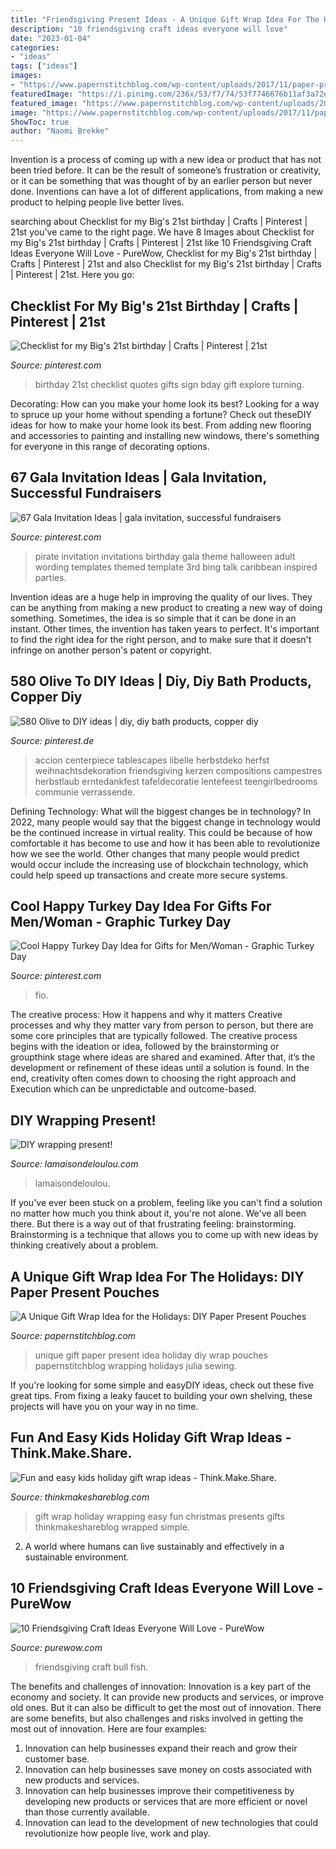 ```yaml
---
title: "Friendsgiving Present Ideas - A Unique Gift Wrap Idea For The Holidays: Diy Paper Present Pouches"
description: "10 friendsgiving craft ideas everyone will love"
date: "2023-01-04"
categories:
- "ideas"
tags: ["ideas"]
images:
- "https://www.papernstitchblog.com/wp-content/uploads/2017/11/paper-present-pockets-unique-holiday-wrapping-preent.jpg"
featuredImage: "https://i.pinimg.com/236x/53/f7/74/53f7746676b11af3a72e8b55f8fe8b2c--pirate-baby-pirate-theme.jpg"
featured_image: "https://www.papernstitchblog.com/wp-content/uploads/2017/11/paper-present-pockets-unique-holiday-wrapping-preent.jpg"
image: "https://www.papernstitchblog.com/wp-content/uploads/2017/11/paper-present-pockets-unique-holiday-wrapping-preent.jpg"
ShowToc: true
author: "Naomi Brekke"
---
```



Invention is a process of coming up with a new idea or product that has not been tried before. It can be the result of someone’s frustration or creativity, or it can be something that was thought of by an earlier person but never done. Inventions can have a lot of different applications, from making a new product to helping people live better lives.

	

		
searching about Checklist for my Big&#039;s 21st birthday | Crafts | Pinterest | 21st you've came to the right page. We have 8 Images about Checklist for my Big&#039;s 21st birthday | Crafts | Pinterest | 21st like 10 Friendsgiving Craft Ideas Everyone Will Love - PureWow, Checklist for my Big&#039;s 21st birthday | Crafts | Pinterest | 21st and also Checklist for my Big&#039;s 21st birthday | Crafts | Pinterest | 21st. Here you go:
		
    
## Checklist For My Big&#039;s 21st Birthday | Crafts | Pinterest | 21st

<img loading=lazy src="https://s-media-cache-ak0.pinimg.com/originals/ab/49/37/ab493749aa6d91d0a80e4f6a2c871797.jpg" onerror="this.onerror=null;this.src='https://tse1.mm.bing.net/th?id=OIP.ZF4zWkmBd74a5wJZHt6aKAHaJ4&amp;pid=15.1';" alt="Checklist for my Big&#039;s 21st birthday | Crafts | Pinterest | 21st">

_Source: pinterest.com_

>birthday 21st checklist quotes gifts sign bday gift explore turning. 

	

Decorating: How can you make your home look its best?
Looking for a way to spruce up your home without spending a fortune? Check out theseDIY ideas for how to make your home look its best. From adding new flooring and accessories to painting and installing new windows, there's something for everyone in this range of decorating options.

    
## 67 Gala Invitation Ideas | Gala Invitation, Successful Fundraisers

<img loading=lazy src="https://i.pinimg.com/236x/53/f7/74/53f7746676b11af3a72e8b55f8fe8b2c--pirate-baby-pirate-theme.jpg" onerror="this.onerror=null;this.src='https://tse1.mm.bing.net/th?id=OIP.NjR8SYF79UgUWPPivARjuQAAAA&amp;pid=15.1';" alt="67 Gala Invitation Ideas | gala invitation, successful fundraisers">

_Source: pinterest.com_

>pirate invitation invitations birthday gala theme halloween adult wording templates themed template 3rd bing talk caribbean inspired parties. 

	

Invention ideas are a huge help in improving the quality of our lives. They can be anything from making a new product to creating a new way of doing something. Sometimes, the idea is so simple that it can be done in an instant. Other times, the invention has taken years to perfect. It's important to find the right idea for the right person, and to make sure that it doesn't infringe on another person's patent or copyright.

    
## 580 Olive To DIY Ideas | Diy, Diy Bath Products, Copper Diy

<img loading=lazy src="https://i.pinimg.com/236x/44/6b/f8/446bf8093bb23be528417d3d944a7548--thanksgiving-diy-thanksgiving-centerpieces.jpg" onerror="this.onerror=null;this.src='https://tse1.mm.bing.net/th?id=OIP.KDolTmJPVLgE5mE5OhIa4gAAAA&amp;pid=15.1';" alt="580 Olive to DIY ideas | diy, diy bath products, copper diy">

_Source: pinterest.de_

>accion centerpiece tablescapes libelle herbstdeko herfst weihnachtsdekoration friendsgiving kerzen compositions campestres herbstlaub erntedankfest tafeldecoratie lentefeest teengirlbedrooms communie verrassende. 

	

Defining Technology: What will the biggest changes be in technology?
In 2022, many people would say that the biggest change in technology would be the continued increase in virtual reality. This could be because of how comfortable it has become to use and how it has been able to revolutionize how we see the world. Other changes that many people would predict would occur include the increasing use of blockchain technology, which could help speed up transactions and create more secure systems.

    
## Cool Happy Turkey Day Idea For Gifts For Men/Woman - Graphic Turkey Day

<img loading=lazy src="https://i.pinimg.com/736x/05/6f/a2/056fa256ca5f971870b1e5968e1f8c23.jpg" onerror="this.onerror=null;this.src='https://tse4.mm.bing.net/th?id=OIP.h7vKZ7pG4n4hzyK03gJs8gHaLH&amp;pid=15.1';" alt="Cool Happy Turkey Day Idea for Gifts for Men/Woman - Graphic Turkey Day">

_Source: pinterest.com_

>fio. 

	

The creative process: How it happens and why it matters
Creative processes and why they matter vary from person to person, but there are some core principles that are typically followed. The creative process begins with the ideation or idea, followed by the brainstorming or groupthink stage where ideas are shared and examined. After that, it’s the development or refinement of these ideas until a solution is found. In the end, creativity often comes down to choosing the right approach and Execution which can be unpredictable and outcome-based.

    
## DIY Wrapping Present!

<img loading=lazy src="https://www.lamaisondeloulou.com/blog/wp-content/uploads/2014/12/DIY-wrapping-present-by-La-maison-de-Loulou-8-690x518.jpg" onerror="this.onerror=null;this.src='https://tse4.mm.bing.net/th?id=OIP.WyobeyemSkWJi2jr1zvZmwHaFj&amp;pid=15.1';" alt="DIY wrapping present!">

_Source: lamaisondeloulou.com_

>lamaisondeloulou. 

	

If you've ever been stuck on a problem, feeling like you can't find a solution no matter how much you think about it, you're not alone. We've all been there. But there is a way out of that frustrating feeling: brainstorming. Brainstorming is a technique that allows you to come up with new ideas by thinking creatively about a problem.

    
## A Unique Gift Wrap Idea For The Holidays: DIY Paper Present Pouches

<img loading=lazy src="https://www.papernstitchblog.com/wp-content/uploads/2017/11/paper-present-pockets-unique-holiday-wrapping-preent.jpg" onerror="this.onerror=null;this.src='https://tse1.mm.bing.net/th?id=OIP.XmM7BjgEr3XywUumxCJpyAHaK2&amp;pid=15.1';" alt="A Unique Gift Wrap Idea for the Holidays: DIY Paper Present Pouches">

_Source: papernstitchblog.com_

>unique gift paper present idea holiday diy wrap pouches papernstitchblog wrapping holidays julia sewing. 

	

If you're looking for some simple and easyDIY ideas, check out these five great tips. From fixing a leaky faucet to building your own shelving, these projects will have you on your way in no time.

    
## Fun And Easy Kids Holiday Gift Wrap Ideas - Think.Make.Share.

<img loading=lazy src="https://i0.wp.com/www.thinkmakeshareblog.com/wp-content/uploads/Kids-Holiday-Giftwrap-_-thinkmakeshareblog-4.jpg?fit=822%2C1233&amp;ssl=1" onerror="this.onerror=null;this.src='https://tse2.mm.bing.net/th?id=OIP.MqnIzDitGdN1iin4aNIsLAHaLH&amp;pid=15.1';" alt="Fun and easy kids holiday gift wrap ideas - Think.Make.Share.">

_Source: thinkmakeshareblog.com_

>gift wrap holiday wrapping easy fun christmas presents gifts thinkmakeshareblog wrapped simple. 

	

2. A world where humans can live sustainably and effectively in a sustainable environment. 

    
## 10 Friendsgiving Craft Ideas Everyone Will Love - PureWow

<img loading=lazy src="https://purewows3.imgix.net/images/articles/2017_10/friendsgiving_craft_ideas_1.jpg?auto=format,compress&amp;cs=strip" onerror="this.onerror=null;this.src='https://tse1.mm.bing.net/th?id=OIP.wO4mhVyh5TnKJhpftUgfAgHaFV&amp;pid=15.1';" alt="10 Friendsgiving Craft Ideas Everyone Will Love - PureWow">

_Source: purewow.com_

>friendsgiving craft bull fish. 

	

The benefits and challenges of innovation:
Innovation is a key part of the economy and society. It can provide new products and services, or improve old ones. But it can also be difficult to get the most out of innovation. There are some benefits, but also challenges and risks involved in getting the most out of innovation. Here are four examples:
1. Innovation can help businesses expand their reach and grow their customer base.
2. Innovation can help businesses save money on costs associated with new products and services.
3. Innovation can help businesses improve their competitiveness by developing new products or services that are more efficient or novel than those currently available.
4. Innovation can lead to the development of new technologies that could revolutionize how people live, work and play.

